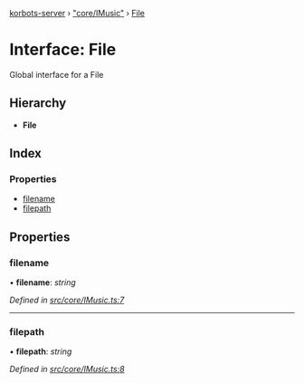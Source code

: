 [korbots-server](../README.md) › ["core/IMusic"](../modules/_core_imusic_.md) › [File](_core_imusic_.file.md)

# Interface: File

Global interface for a File

## Hierarchy

* **File**

## Index

### Properties

* [filename](_core_imusic_.file.md#filename)
* [filepath](_core_imusic_.file.md#filepath)

## Properties

###  filename

• **filename**: *string*

*Defined in [src/core/IMusic.ts:7](https://github.com/Xisabla/Korbots/blob/815b9f1/server/src/core/IMusic.ts#L7)*

___

###  filepath

• **filepath**: *string*

*Defined in [src/core/IMusic.ts:8](https://github.com/Xisabla/Korbots/blob/815b9f1/server/src/core/IMusic.ts#L8)*
